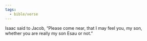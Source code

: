 ```yaml
---
tags:
  - bible/verse
---
```

Isaac said to Jacob, “Please come near, that I may feel you, my son, whether you are really my son Esau or not.”
